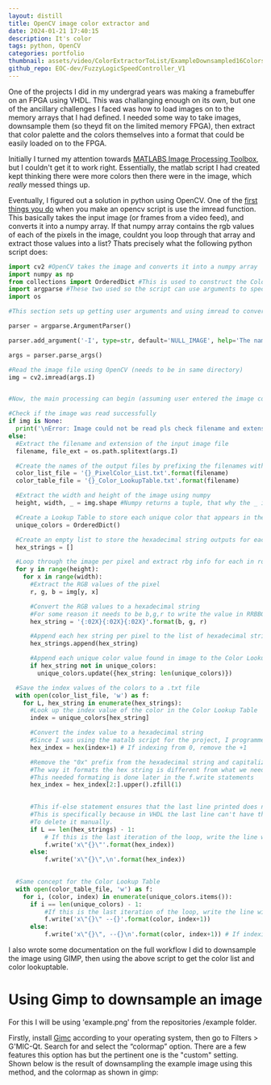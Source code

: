 ```yaml
---
layout: distill
title: OpenCV image color extractor and 
date: 2024-01-21 17:40:15
description: It's color
tags: python, OpenCV
categories: portfolio
thumbnail: assets/video/ColorExtractorToList/ExampleDownsampled16Colors.png
github_repo: EOC-dev/FuzzyLogicSpeedController_V1
---
```


One of the projects I did in my undergrad years was making a framebuffer on an FPGA using VHDL. This was challanging enough on 
its own, but one of the ancillary challenges I faced was how to load images on to the memory arrays that I had defined. I needed 
some way to take images, downsample them (so theyd fit on the limited memory FPGA), then extract that color palette and the colors
themselves into a format that could be easily loaded on to the FPGA. 

Initially I turned my attention towards [MATLABS Image Processing Toolbox](https://www.mathworks.com/products/image.html), but I
couldn't get it to work right. Essentially, the matlab script I had created kept thinking there were more colors then there were
in the image, which *really* messed things up.

Eventually, I figured out a solution in python using OpenCV. One of the [first things you do](https://docs.opencv.org/3.4/db/deb/tutorial_display_image.html) when you make an opencv script is
use the imread function. This basically takes the input image (or frames from a video feed), and converts it into a numpy array.
If that numpy array contains the rgb values of each of the pixels in the image, couldnt you loop through that array and extract 
those values into a list? Thats precisely what the following python script does:

```python
import cv2 #OpenCV takes the image and converts it into a numpy array
import numpy as np
from collections import OrderedDict #This is used to construct the Color Lookup Table
import argparse #These two used so the script can use arguments to specify input image
import os

#This section sets up getting user arguments and using imread to convert image into an array that we will loop through:

parser = argparse.ArgumentParser()

parser.add_argument('-I', type=str, default='NULL_IMAGE', help='The name of the input image file')

args = parser.parse_args()

#Read the image file using OpenCV (needs to be in same directory)
img = cv2.imread(args.I)


#Now, the main processing can begin (assuming user entered the image correctly):

#Check if the image was read successfully
if img is None:
  print('\nError: Image could not be read pls check filename and extension!')
else:
  #Extract the filename and extension of the input image file
  filename, file_ext = os.path.splitext(args.I)

  #Create the names of the output files by prefixing the filenames with the input filename
  color_list_file = '{}_PixelColor_List.txt'.format(filename)
  color_table_file = '{}_Color_LookupTable.txt'.format(filename)

  #Extract the width and height of the image using numpy
  height, width, _ = img.shape #Numpy returns a tuple, that why the _ is there since we just need height and width

  #Create a Lookup Table to store each unique color that appears in the image using pythons OrderedDict
  unique_colors = OrderedDict()

  #Create an empty list to store the hexadecimal string outputs for each pixel color value calculated in the following for loops
  hex_strings = []

  #Loop through the image per pixel and extract rbg info for each in row major form
  for y in range(height):
    for x in range(width):
      #Extract the RGB values of the pixel
      r, g, b = img[y, x]

      #Convert the RGB values to a hexadecimal string
      #For some reason it needs to be b,g,r to write the value in RRBBGG format (needed for the VHDL code)
      hex_string = '{:02X}{:02X}{:02X}'.format(b, g, r)

      #Append each hex string per pixel to the list of hexadecimal strings
      hex_strings.append(hex_string)

      #Append each unique color value found in image to the Color LookupTable
      if hex_string not in unique_colors:
        unique_colors.update({hex_string: len(unique_colors)})

  #Save the index values of the colors to a .txt file
  with open(color_list_file, 'w') as f:
    for L, hex_string in enumerate(hex_strings):
      #Look up the index value of the color in the Color Lookup Table
      index = unique_colors[hex_string]

      #Convert the index value to a hexadecimal string
      #Since I was using the matalb script for the project, I programmed the VHDL to index from 1 to match, thus the +1
      hex_index = hex(index+1) # If indexing from 0, remove the +1

      #Remove the "0x" prefix from the hexadecimal string and capitalize the hexadecimal letters
      #The way it formats the hex string is different from what we need for VHDL to know it's a hex string literal
      #This needed formating is done later in the f.write statements
      hex_index = hex_index[2:].upper().zfill(1)

     
      #This if-else statement ensures that the last line printed does not have the comma or the newline
      #This is specifically because in VHDL the last line can't have the comma. This way the user doesn't have
      #To delete it manually.
      if L == len(hex_strings) - 1:
          # If this is the last iteration of the loop, write the line without the comma or the newline
          f.write('x\"{}\"'.format(hex_index))
      else:
          f.write('x\"{}\",\n'.format(hex_index))
    

  #Same concept for the Color Lookup Table
  with open(color_table_file, 'w') as f:
    for i, (color, index) in enumerate(unique_colors.items()):
      if i == len(unique_colors) - 1:
          #If this is the last iteration of the loop, write the line without the comma or the newline
          f.write('x\"{}\" --{}'.format(color, index+1))
      else:
          f.write('x\"{}\", --{}\n'.format(color, index+1)) # If indexing from 0, remove the +1

```

I also wrote some documentation on the full workflow I did to downsample the image using GIMP, then using the above script to get the color list and color lookuptable.

# Using Gimp to downsample an image

For this I will be using 'example.png' from the repositories /example folder.


Firstly, install [Gimc]() according to your operating system, then go to Filters > G'MIC-Qt. Search for and select the “colormap” option. There are a few features this option has but the pertinent one is the "custom" setting. Shown below is the result of downsampling the example image using this method, and the colormap as shown in gimp:



